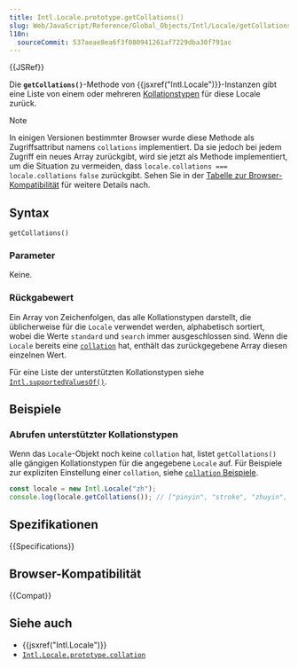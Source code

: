 ```yaml
---
title: Intl.Locale.prototype.getCollations()
slug: Web/JavaScript/Reference/Global_Objects/Intl/Locale/getCollations
l10n:
  sourceCommit: 537aeae8ea6f3f080941261af7229dba30f791ac
---
```


{{JSRef}}

Die **`getCollations()`**-Methode von {{jsxref("Intl.Locale")}}-Instanzen gibt eine Liste von einem oder mehreren [Kollationstypen](https://www.unicode.org/reports/tr35/tr35-collation.html#CLDR_collation) für diese Locale zurück.

> [!NOTE]
> In einigen Versionen bestimmter Browser wurde diese Methode als Zugriffsattribut namens `collations` implementiert. Da sie jedoch bei jedem Zugriff ein neues Array zurückgibt, wird sie jetzt als Methode implementiert, um die Situation zu vermeiden, dass `locale.collations === locale.collations` `false` zurückgibt. Sehen Sie in der [Tabelle zur Browser-Kompatibilität](#browser-kompatibilität) für weitere Details nach.

## Syntax

```js-nolint
getCollations()
```

### Parameter

Keine.

### Rückgabewert

Ein Array von Zeichenfolgen, das alle Kollationstypen darstellt, die üblicherweise für die `Locale` verwendet werden, alphabetisch sortiert, wobei die Werte `standard` und `search` immer ausgeschlossen sind. Wenn die `Locale` bereits eine [`collation`](/de/docs/Web/JavaScript/Reference/Global_Objects/Intl/Locale/collation) hat, enthält das zurückgegebene Array diesen einzelnen Wert.

Für eine Liste der unterstützten Kollationstypen siehe [`Intl.supportedValuesOf()`](/de/docs/Web/JavaScript/Reference/Global_Objects/Intl/supportedValuesOf#supported_collation_types).

## Beispiele

### Abrufen unterstützter Kollationstypen

Wenn das `Locale`-Objekt noch keine `collation` hat, listet `getCollations()` alle gängigen Kollationstypen für die angegebene `Locale` auf. Für Beispiele zur expliziten Einstellung einer `collation`, siehe [`collation` Beispiele](/de/docs/Web/JavaScript/Reference/Global_Objects/Intl/Locale/collation#examples).

```js
const locale = new Intl.Locale("zh");
console.log(locale.getCollations()); // ["pinyin", "stroke", "zhuyin", "emoji", "eor"]
```

## Spezifikationen

{{Specifications}}

## Browser-Kompatibilität

{{Compat}}

## Siehe auch

- {{jsxref("Intl.Locale")}}
- [`Intl.Locale.prototype.collation`](/de/docs/Web/JavaScript/Reference/Global_Objects/Intl/Locale/collation)
